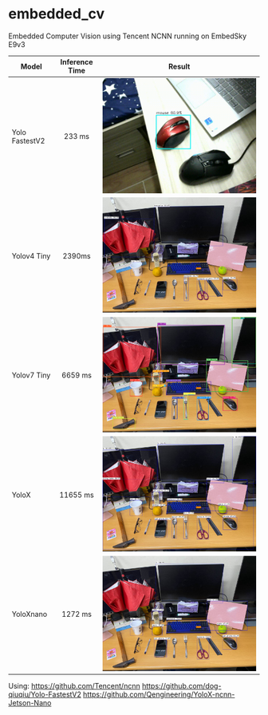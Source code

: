 # embedded_cv
Embedded Computer Vision using Tencent NCNN running on EmbedSky E9v3 

|   Model   |   Inference Time |   Result |
|---    |:-:    |:-:    |
|   Yolo FastestV2   |   233 ms  |   ![image](images/fastest.gif) |  
|   Yolov4 Tiny   |   2390ms   |   ![image](images/result-detection-yolov4tiny.png) |  
|   Yolov7 Tiny   |   6659 ms  |   ![image](images/result-detection-yolov7-tiny.png) |  
|   YoloX   |   11655 ms  |   ![image](images/result-detection-yolox.png) |
|   YoloXnano   |   1272 ms  |   ![image](images/result-detection-yoloXnano.png) |  


Using:
 https://github.com/Tencent/ncnn
 https://github.com/dog-qiuqiu/Yolo-FastestV2
 https://github.com/Qengineering/YoloX-ncnn-Jetson-Nano
